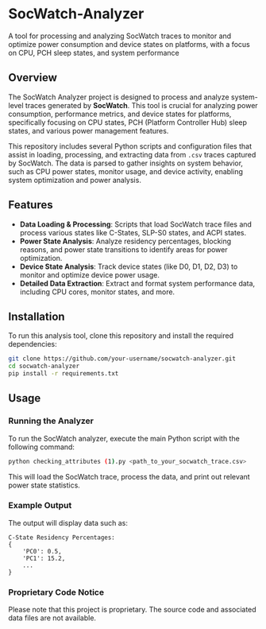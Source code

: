 # SocWatch-Analyzer
A tool for processing and analyzing SocWatch traces to monitor and optimize power consumption and device states on platforms, with a focus on CPU, PCH sleep states, and system performance

## Overview

The SocWatch Analyzer project is designed to process and analyze system-level traces generated by **SocWatch**. This tool is crucial for analyzing power consumption, performance metrics, and device states for platforms, specifically focusing on CPU states, PCH (Platform Controller Hub) sleep states, and various power management features.

This repository includes several Python scripts and configuration files that assist in loading, processing, and extracting data from `.csv` traces captured by SocWatch. The data is parsed to gather insights on system behavior, such as CPU power states, monitor usage, and device activity, enabling system optimization and power analysis.

## Features

- **Data Loading & Processing**: Scripts that load SocWatch trace files and process various states like C-States, SLP-S0 states, and ACPI states.
- **Power State Analysis**: Analyze residency percentages, blocking reasons, and power state transitions to identify areas for power optimization.
- **Device State Analysis**: Track device states (like D0, D1, D2, D3) to monitor and optimize device power usage.
- **Detailed Data Extraction**: Extract and format system performance data, including CPU cores, monitor states, and more.

## Installation

To run this analysis tool, clone this repository and install the required dependencies:

```bash
git clone https://github.com/your-username/socwatch-analyzer.git
cd socwatch-analyzer
pip install -r requirements.txt
```

## Usage

### Running the Analyzer

To run the SocWatch analyzer, execute the main Python script with the following command:

```bash
python checking_attributes (1).py <path_to_your_socwatch_trace.csv>
```

This will load the SocWatch trace, process the data, and print out relevant power state statistics.

### Example Output

The output will display data such as:

```
C-State Residency Percentages:
{
    'PC0': 0.5,
    'PC1': 15.2,
    ...
}
```

### Proprietary Code Notice

Please note that this project is proprietary. The source code and associated data files are not available. 


